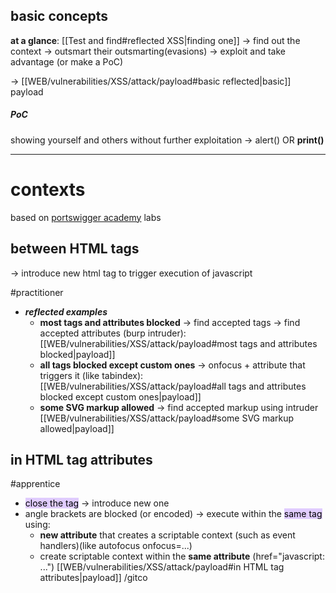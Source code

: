 ## basic concepts
**at a glance**: [[Test and find#reflected XSS|finding one]] -> find out the context -> outsmart their outsmarting(evasions) -> exploit and take advantage (or make a PoC)

-> [[WEB/vulnerabilities/XSS/attack/payload#basic reflected|basic]] payload
##### PoC
showing yourself and others without further exploitation  -> alert() OR **print()**

---
# contexts 
based on [portswigger academy](https://portswigger.net/web-security/cross-site-scripting/contexts) labs 
## between HTML tags
-> introduce new html tag to trigger execution of javascript

#practitioner 
- ***reflected examples***
  - **most tags and attributes blocked** -> find accepted tags -> find accepted attributes (burp intruder): [[WEB/vulnerabilities/XSS/attack/payload#most tags and attributes blocked|payload]]
  - **all tags blocked except custom ones** -> onfocus + attribute that triggers it (like tabindex): [[WEB/vulnerabilities/XSS/attack/payload#all tags and attributes blocked except custom ones|payload]]
  - **some SVG markup allowed** -> find accepted markup using intruder [[WEB/vulnerabilities/XSS/attack/payload#some SVG markup allowed|payload]]

## in HTML tag attributes

#apprentice 
- <mark style="background: #D2B3FFA6;">close the tag</mark> -> introduce new one 
- angle brackets are blocked (or encoded) -> execute within the <mark style="background: #D2B3FFA6;">same tag</mark> using:
  - **new attribute** that creates a scriptable context (such as event handlers)(like autofocus onfocus=...) 
  - create scriptable context within the **same attribute** (href="javascript: ...")
[[WEB/vulnerabilities/XSS/attack/payload#in HTML tag attributes|payload]]
/gitco